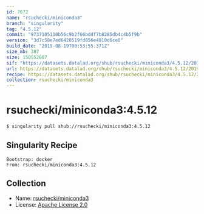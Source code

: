 ```yaml
---
id: 7672
name: "rsuchecki/miniconda3"
branch: "singularity"
tag: "4.5.12"
commit: "9737105110b56c9b2f66bddf7b8285db4c4b5f9b"
version: "3d7c58e7ed6428519fd856e4810d6ce8"
build_date: "2019-08-19T00:53:55.371Z"
size_mb: 387
size: 150552607
sif: "https://datasets.datalad.org/shub/rsuchecki/miniconda3/4.5.12/2019-08-19-97371051-3d7c58e7/3d7c58e7ed6428519fd856e4810d6ce8.simg"
url: https://datasets.datalad.org/shub/rsuchecki/miniconda3/4.5.12/2019-08-19-97371051-3d7c58e7/
recipe: https://datasets.datalad.org/shub/rsuchecki/miniconda3/4.5.12/2019-08-19-97371051-3d7c58e7/Singularity
collection: rsuchecki/miniconda3
---
```


# rsuchecki/miniconda3:4.5.12

```bash
$ singularity pull shub://rsuchecki/miniconda3:4.5.12
```

## Singularity Recipe

```singularity
Bootstrap: docker
From: rsuchecki/miniconda3:4.5.12
```

## Collection

 - Name: [rsuchecki/miniconda3](https://github.com/rsuchecki/miniconda3)
 - License: [Apache License 2.0](https://api.github.com/licenses/apache-2.0)

